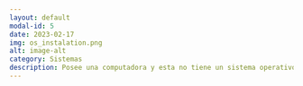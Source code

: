 ```yaml
---
layout: default
modal-id: 5
date: 2023-02-17
img: os_instalation.png
alt: image-alt
category: Sistemas
description: Posee una computadora y esta no tiene un sistema operativo o este esta dañado? Desea actualizar el sistema o simplemente cambiar de Windows a Linux o Mac OS? Aqui se instalan los diferentes sistemas operativos existentes, asi como varios de estos en una misma PC para distrutar de varios a la vez. El Precio de Apertura es de 15000 Colones.
---
```

